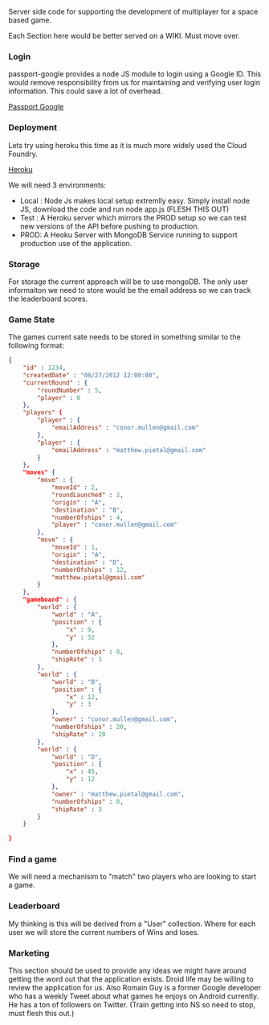 Server side code for supporting the development of multiplayer for a space based game.

Each Section here would be better served on a WIKI. Must move over.



### Login
passport-google provides a node JS module to login using a Google ID. This would remove responsibility from us for maintaining and verifying user login information. This could save a lot of overhead.
	

[Passport Google](https://github.com/jaredhanson/passport-google)

### Deployment
Lets try using heroku this time as it is much more widely used the Cloud Foundry.

[Heroku](http://www.heroku.com/)

We will need 3 environments:

* Local : Node Js makes local setup extremlly easy. Simply install node JS, download the code and run node app.js (FLESH THIS OUT)
* Test : A Heroku server which mirrors the PROD setup so we can test new versions of the API before pushing to production.
* PROD: A Heoku Server with MongoDB Service running to support production use of the application.

### Storage
For storage the current approach will be to use mongoDB. The only user informaiton we need to store would be the email address so we can track the leaderboard scores.

### Game State
The games current sate needs to be stored in something similar to the following format:

```json
{
	"id" : 1234,
	"createdDate" : "08/27/2012 12:00:00",
	"currentRound" : {
		"roundNumber" : 5,
		"player" : 0
	},
	"players" {
		"player" : {
			"emailAddress" : "conor.mullen@gmail.com"
		},
		"player" : {
			"emailAddress" : "matthew.pietal@gmail.com"
		}
	},
	"moves" {
		"move" : {
			"moveId" : 2,
			"roundLaunched" : 2, 
			"origin" : "A", 
			"destination" : "B", 
			"numberOfships" : 4,
			"player" : "conor.mullen@gmail.com"
		},
		"move" : {
			"moveId" : 1,
			"origin" : "A", 
			"destination" : "D", 
			"numberOfships" : 12,
			"matthew.pietal@gmail.com"
		}
	},
	"gameboard" : {
		"world" : {
			"world" : "A", 
			"position" : {
				"x" : 9,
				"y" : 32
			},  
			"numberOfships" : 0, 
			"shipRate" : 3
		},
		"world" : {
			"world" : "B", 
			"position" : {
				"x" : 12,
				"y" : 3
			}, 
			"owner" : "conor.mullen@gmail.com", 
			"numberOfships" : 20, 
			"shipRate" : 10
		},
		"world" : {
			"world" : "D",
			"position" : {
				"x" : 45,
				"y" : 12
			}, 
			"owner" : "matthew.pietal@gmail.com", 
			"numberOfships" : 0, 
			"shipRate" : 3
		}
	}

}
```



### Find a game
We will need a mechanisim to "match" two players who are looking to start a game.


### Leaderboard
My thinking is this will be derived from a "User" collection. Where for each user we will store the current numbers of Wins and loses. 

### Marketing
This section should be used to provide any ideas we might have around getting the word out that the application exists. Droid life may be willing to review the application for us. Also Romain Guy is a former Google developer who has a weekly Tweet about what games he enjoys on Android currently. He has a ton of followers on Twitter. (Train getting into NS so need to stop, must flesh this out.)